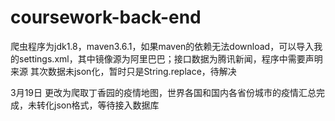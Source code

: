 # coursework-back-end
爬虫程序为jdk1.8，maven3.6.1，如果maven的依赖无法download，可以导入我的settings.xml，其中镜像源为阿里巴巴；接口数据为腾讯新闻，程序中需要声明来源
其次数据未json化，暂时只是String.replace，待解决

3月19日
更改为爬取丁香园的疫情地图，世界各国和国内各省份城市的疫情汇总完成，未转化json格式，等待接入数据库
